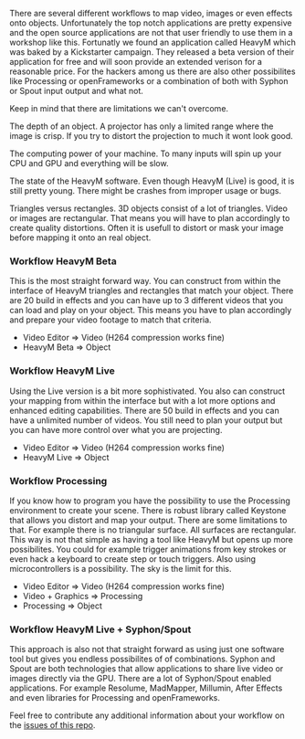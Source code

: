There are several different workflows to map video, images or even effects onto objects. Unfortunately the top notch applications are pretty expensive and the open source applications are not that user friendly to use them in a workshop like this. Fortunatly we found an application called HeavyM which was baked by a Kickstarter campaign. They released a beta version of their application for free and will soon provide an extended verison for a reasonable price. For the hackers among us there are also other possibilites like Processing or openFrameworks or a combination of both with Syphon or Spout input output and what not.  

Keep in mind that there are limitations we can't overcome.

The depth of an object. A projector has only a limited range where the image is crisp. If you try to distort the projection to much it wont look good.  

The computing power of your machine. To many inputs will spin up your CPU and GPU and everything will be slow.  

The state of the HeavyM software. Even though HeavyM (Live) is good, it is still pretty young. There might be crashes from improper usage or bugs.  

Triangles versus rectangles. 3D objects consist of a lot of triangles. Video or images are rectangular. That means you will have to plan accordingly to create quality distortions. Often it is usefull to distort or mask your image before mapping it onto an real object.  

### Workflow HeavyM Beta  

This is the most straight forward way. You can construct from within the interface of HeavyM triangles and rectangles that match your object. There are 20 build in effects and you can have up to 3 different videos that you can load and play on your object. This means you have to plan accordingly and prepare your video footage to match that criteria.  

- Video Editor ⇒ Video (H264 compression works fine) 
- HeavyM Beta ⇒ Object  

### Workflow HeavyM Live  

Using the Live version is a bit more sophistivated. You also can construct your mapping from within the interface but with a lot more options and enhanced editing capabilities. There are 50 build in effects and you can have a unlimited number of videos. You still need to plan your output but you can have more control over what you are projecting.  

- Video Editor ⇒ Video (H264 compression works fine) 
- HeavyM Live ⇒ Object  

### Workflow Processing  

If you know how to program you have the possibility to use the Processing environment to create your scene. There is robust library called Keystone that allows you distort and map your output. There are some limitations to that. For example there is no triangular surface. All surfaces are rectangular. This way is not that simple as having a tool like HeavyM but opens up more possibilites. You could for example trigger animations from key strokes or even hack a keyboard to create step or touch triggers. Also using microcontrollers is a possibility. The sky is the limit for this.  

- Video Editor ⇒ Video (H264 compression works fine)  
- Video + Graphics ⇒ Processing  
- Processing ⇒ Object  

### Workflow HeavyM Live + Syphon/Spout  

This approach is also not that straight forward as using just one software tool but gives you endless possibilites of of combinations. Syphon and Spout are both technologies that allow applications to share live video or images directly via the GPU. There are a lot of Syphon/Spout enabled applications. For example Resolume, MadMapper, Millumin, After Effects and even libraries for Processing and openFrameworks.  

Feel free to contribute any additional information about your workflow on the [issues of this repo](https://github.com/FH-Potsdam/doing-projection-mapping/issues).  

